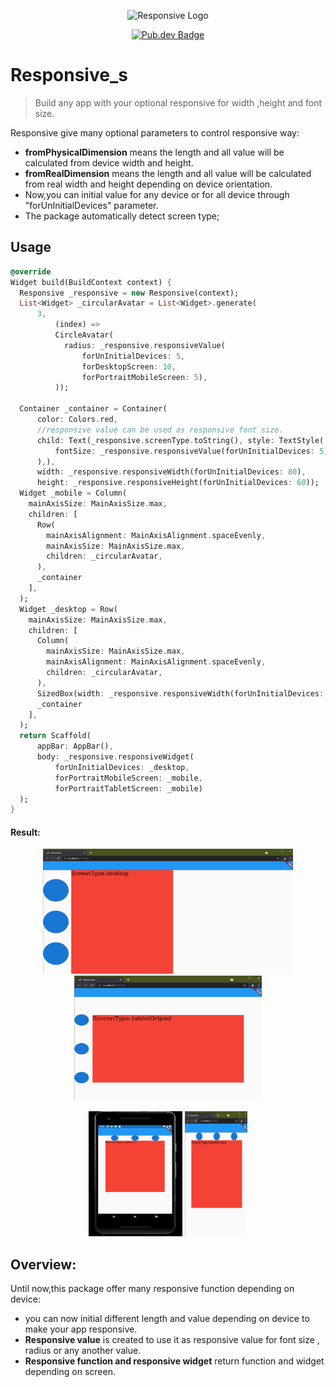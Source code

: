 <p align="center">
	<img src="https://encrypted-tbn0.gstatic.com/images?q=tbn:ANd9GcT1q4RidNW7-RirwV6Nf4Se7l_4YXvpTqvkSQ&usqp=CAU" height="200" width="200" alt="Responsive Logo" />
</p>
<p align="center">
	<a href="https://pub.dev/packages/responsive_s"><img src="https://img.shields.io/badge/pub-1.0.0-blue" alt="Pub.dev Badge"></a>
	</p>

# Responsive_s

> Build any app with your optional responsive for width ,height and font size.

Responsive give many optional parameters to control responsive way:

- **fromPhysicalDimension** means the length and all value will be calculated from device width and
  height.
- **fromRealDimension** means the length and all value will be calculated from real width and height
  depending on device orientation.
- Now,you can initial value for any device or for all device through "forUnInitialDevices"
  parameter.
- The package automatically detect screen type;

## Usage

```dart
@override
Widget build(BuildContext context) {
  Responsive _responsive = new Responsive(context);
  List<Widget> _circularAvatar = List<Widget>.generate(
      3,
          (index) =>
          CircleAvatar(
            radius: _responsive.responsiveValue(
                forUnInitialDevices: 5,
                forDesktopScreen: 10,
                forPortraitMobileScreen: 5),
          ));

  Container _container = Container(
      color: Colors.red,
      //responsive value can be used as responsive font size.
      child: Text(_responsive.screenType.toString(), style: TextStyle(
          fontSize: _responsive.responsiveValue(forUnInitialDevices: 5)
      ),),
      width: _responsive.responsiveWidth(forUnInitialDevices: 80),
      height: _responsive.responsiveHeight(forUnInitialDevices: 60));
  Widget _mobile = Column(
    mainAxisSize: MainAxisSize.max,
    children: [
      Row(
        mainAxisAlignment: MainAxisAlignment.spaceEvenly,
        mainAxisSize: MainAxisSize.max,
        children: _circularAvatar,
      ),
      _container
    ],
  );
  Widget _desktop = Row(
    mainAxisSize: MainAxisSize.max,
    children: [
      Column(
        mainAxisSize: MainAxisSize.max,
        mainAxisAlignment: MainAxisAlignment.spaceEvenly,
        children: _circularAvatar,
      ),
      SizedBox(width: _responsive.responsiveWidth(forUnInitialDevices: 2),),
      _container
    ],
  );
  return Scaffold(
      appBar: AppBar(),
      body: _responsive.responsiveWidget(
          forUnInitialDevices: _desktop,
          forPortraitMobileScreen: _mobile,
          forPortraitTabletScreen: _mobile)
  );
}
```

#### Result:

<p align="center">
	<img src="https://raw.githubusercontent.com/adelhammoda/responsive_s/master/assets/desktop.png" height="200" width="400"  alt="desktop size" />
<img src="https://raw.githubusercontent.com/adelhammoda/responsive_s/master/assets/landscape.png" height="200" width="300"  alt="tablet landscape" />
</p>

<p align="center">
<img src="https://raw.githubusercontent.com/adelhammoda/responsive_s/master/assets/phone.png" height="200" width="150"  alt="tablet portriat" />
<img src="https://raw.githubusercontent.com/adelhammoda/responsive_s/master/assets/portriat.png" height="200" width="100"  alt="test result" />
</p>

## Overview:

Until now,this package offer many responsive function depending on device:

- you can now initial different length and value depending on device to make your app responsive.
- **Responsive value** is created to use it as responsive value for font size , radius or any
  another value.
- **Responsive function and responsive widget** return function and widget depending on screen.  



